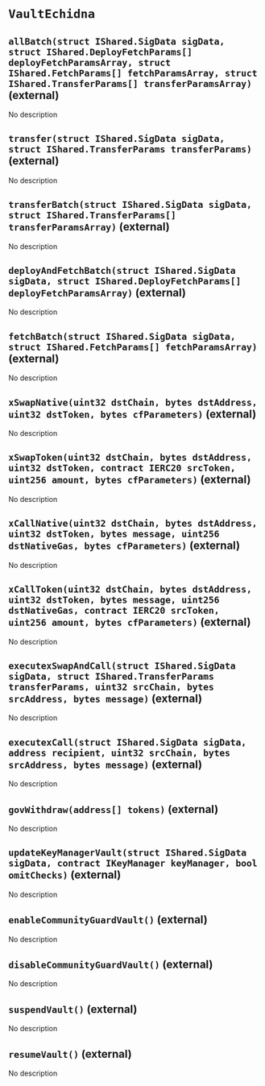 # `VaultEchidna`

## `allBatch(struct IShared.SigData sigData, struct IShared.DeployFetchParams[] deployFetchParamsArray, struct IShared.FetchParams[] fetchParamsArray, struct IShared.TransferParams[] transferParamsArray)` (external)

No description

## `transfer(struct IShared.SigData sigData, struct IShared.TransferParams transferParams)` (external)

No description

## `transferBatch(struct IShared.SigData sigData, struct IShared.TransferParams[] transferParamsArray)` (external)

No description

## `deployAndFetchBatch(struct IShared.SigData sigData, struct IShared.DeployFetchParams[] deployFetchParamsArray)` (external)

No description

## `fetchBatch(struct IShared.SigData sigData, struct IShared.FetchParams[] fetchParamsArray)` (external)

No description

## `xSwapNative(uint32 dstChain, bytes dstAddress, uint32 dstToken, bytes cfParameters)` (external)

No description

## `xSwapToken(uint32 dstChain, bytes dstAddress, uint32 dstToken, contract IERC20 srcToken, uint256 amount, bytes cfParameters)` (external)

No description

## `xCallNative(uint32 dstChain, bytes dstAddress, uint32 dstToken, bytes message, uint256 dstNativeGas, bytes cfParameters)` (external)

No description

## `xCallToken(uint32 dstChain, bytes dstAddress, uint32 dstToken, bytes message, uint256 dstNativeGas, contract IERC20 srcToken, uint256 amount, bytes cfParameters)` (external)

No description

## `executexSwapAndCall(struct IShared.SigData sigData, struct IShared.TransferParams transferParams, uint32 srcChain, bytes srcAddress, bytes message)` (external)

No description

## `executexCall(struct IShared.SigData sigData, address recipient, uint32 srcChain, bytes srcAddress, bytes message)` (external)

No description

## `govWithdraw(address[] tokens)` (external)

No description

## `updateKeyManagerVault(struct IShared.SigData sigData, contract IKeyManager keyManager, bool omitChecks)` (external)

No description

## `enableCommunityGuardVault()` (external)

No description

## `disableCommunityGuardVault()` (external)

No description

## `suspendVault()` (external)

No description

## `resumeVault()` (external)

No description
